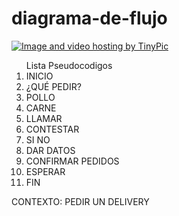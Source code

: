 # diagrama-de-flujo
<a href="http://es.tinypic.com?ref=16c5son" target="_blank"><img src="http://i67.tinypic.com/16c5son.jpg" border="0" alt="Image and video hosting by TinyPic"></a>

<ol> Lista Pseudocodigos 
  <li>INICIO</lo>
  <li>¿QUÉ PEDIR?</li>
  <li>POLLO</li>
  <li>CARNE</li>
  <li>LLAMAR</li>
  <li>CONTESTAR</li>
  <li> SI NO</li>
  <li> DAR DATOS</li>
  <li>CONFIRMAR PEDIDOS</li>
  <li>ESPERAR</li>
  <li>FIN</li>
</ol>

CONTEXTO: PEDIR UN DELIVERY
